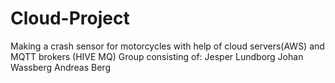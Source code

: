 # Cloud-Project
 
Making a crash sensor for motorcycles with help of cloud servers(AWS) and MQTT brokers (HIVE MQ)
Group consisting of:
Jesper Lundborg
Johan Wassberg
Andreas Berg
